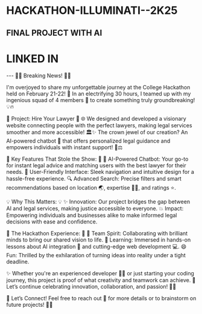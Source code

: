 # HACKATHON-ILLUMINATI--2K25
FINAL PROJECT WITH AI 
---
<h1>LINKED IN </h1>
---
🚀🌟 Breaking News! 🌟🚀

I'm overjoyed to share my unforgettable journey at the College Hackathon held on February 21-22! 📅 In an electrifying 30 hours, I teamed up with my ingenious squad of 4 members 🤝 to create something truly groundbreaking! 💡🔥

🎯 Project: Hire Your Lawyer 🎯 🌐 We designed and developed a visionary website connecting people with the perfect lawyers, making legal services smoother and more accessible! 🏛️✨ The crown jewel of our creation? An AI-powered chatbot 🤖 that offers personalized legal guidance and empowers individuals with instant support! 💬⚖️

🎯 Key Features That Stole the Show: 🎯 💬 AI-Powered Chatbot: Your go-to for instant legal advice and matching users with the best lawyer for their needs. 🌟 User-Friendly Interface: Sleek navigation and intuitive design for a hassle-free experience. 🔍 Advanced Search: Precise filters and smart recommendations based on location 🌏, expertise 🧑‍⚖️, and ratings ⭐.

💡 Why This Matters: 💡 ✨ Innovation: Our project bridges the gap between AI and legal services, making justice accessible to everyone. 💥 Impact: Empowering individuals and businesses alike to make informed legal decisions with ease and confidence.

🎉 The Hackathon Experience: 🎉 🤝 Team Spirit: Collaborating with brilliant minds to bring our shared vision to life. 📘 Learning: Immersed in hands-on lessons about AI integration 🤖 and cutting-edge web development 💻. 😄 Fun: Thrilled by the exhilaration of turning ideas into reality under a tight deadline.

✨ Whether you're an experienced developer 🧑‍💻 or just starting your coding journey, this project is proof of what creativity and teamwork can achieve. 🌈 Let’s continue celebrating innovation, collaboration, and passion! 💖🎉

🤝 Let’s Connect! Feel free to reach out 📲 for more details or to brainstorm on future projects! 🚀✨
